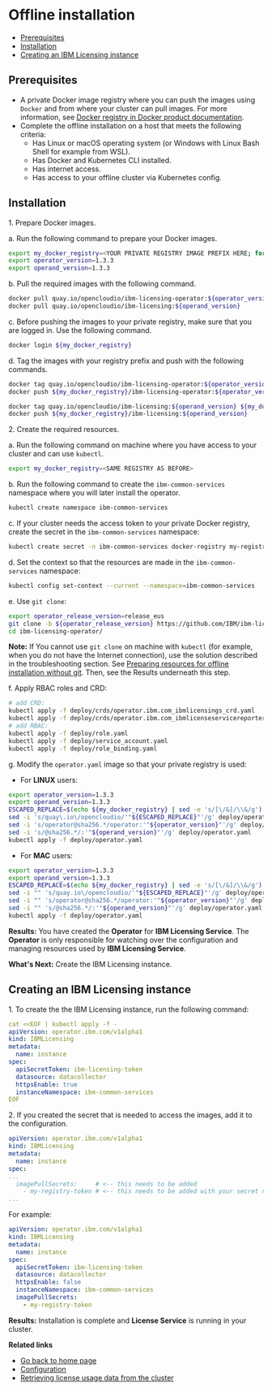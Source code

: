 # Offline installation

- [Prerequisites](#prerequisites)
- [Installation](#installation)
- [Creating an IBM Licensing instance](#creating-an-ibm-licensing-instance)

## Prerequisites

- A private Docker image registry where you can push the images using `Docker` and from where your cluster can pull images. For more information, see [Docker registry in Docker product documentation](https://docs.docker.com/registry/).
- Complete the offline installation on a host that meets the following criteria:
    - Has Linux or macOS operating system (or Windows with Linux Bash Shell for example from WSL).
    - Has Docker and Kubernetes CLI installed.
    - Has internet access.
    - Has access to your offline cluster via Kubernetes config.

## Installation

1\. Prepare Docker images.

a.  Run the following command to prepare your Docker images.

```bash
export my_docker_registry=<YOUR PRIVATE REGISTRY IMAGE PREFIX HERE; for example: "my.registry:5000" or "my.private.registry.example.com">
export operator_version=1.3.3
export operand_version=1.3.3
```

b. Pull the required images with the following command.

```bash
docker pull quay.io/opencloudio/ibm-licensing-operator:${operator_version}
docker pull quay.io/opencloudio/ibm-licensing:${operand_version}
```

c. Before pushing the images to your private registry, make sure that you are logged in. Use the following command.

```bash
docker login ${my_docker_registry}
```

d. Tag the images with your registry prefix and push with the following commands.

```bash
docker tag quay.io/opencloudio/ibm-licensing-operator:${operator_version} ${my_docker_registry}/ibm-licensing-operator:${operator_version}
docker push ${my_docker_registry}/ibm-licensing-operator:${operator_version}

docker tag quay.io/opencloudio/ibm-licensing:${operand_version} ${my_docker_registry}/ibm-licensing:${operand_version}
docker push ${my_docker_registry}/ibm-licensing:${operand_version}
```

2\. Create the required resources.

a. Run the following command on machine where you have access to your cluster and can use `kubectl`.

```bash
export my_docker_registry=<SAME REGISTRY AS BEFORE>
```

b. Run the following command to create the `ibm-common-services` namespace where you will later install the operator.

```bash
kubectl create namespace ibm-common-services
```

c. If your cluster needs the access token to your private Docker registry, create the secret in the `ibm-common-services` namespace:

```bash
kubectl create secret -n ibm-common-services docker-registry my-registry-token --docker-server=${my_docker_registry} --docker-username=<YOUR_REGISTRY_USERNAME> --docker-password=<YOUR_REGISTRY_TOKEN> --docker-email=<YOUR_REGISTRY_EMAIL, probably can be same as username>
```

d. Set the context so that the resources are made in the `ibm-common-services` namespace:

```bash
kubectl config set-context --current --namespace=ibm-common-services
```

e. Use `git clone`:

```bash
export operator_release_version=release_eus
git clone -b ${operator_release_version} https://github.com/IBM/ibm-licensing-operator.git
cd ibm-licensing-operator/
```

**Note:** If You cannot use `git clone` on machine with `kubectl` (for example, when you do not have the Internet connection), use the solution described in the troubleshooting section. See [Preparing resources for offline installation without git](Troubleshooting.md#preparing-resources-for-offline-installation-without-git). Then, see the Results underneath this step.

f. Apply RBAC roles and CRD:

```bash
# add CRD:
kubectl apply -f deploy/crds/operator.ibm.com_ibmlicensings_crd.yaml
kubectl apply -f deploy/crds/operator.ibm.com_ibmlicenseservicereporters_crd.yaml
# add RBAC:
kubectl apply -f deploy/role.yaml
kubectl apply -f deploy/service_account.yaml
kubectl apply -f deploy/role_binding.yaml
```

g. Modify the `operator.yaml` image so that your private registry is used:

- For **LINUX** users:

```bash
export operator_version=1.3.3
export operand_version=1.3.3
ESCAPED_REPLACE=$(echo ${my_docker_registry} | sed -e 's/[\/&]/\\&/g')
sed -i 's/quay\.io\/opencloudio/'"${ESCAPED_REPLACE}"'/g' deploy/operator.yaml
sed -i 's/operator@sha256.*/operator:'"${operator_version}"'/g' deploy/operator.yaml
sed -i 's/@sha256.*/:'"${operand_version}"'/g' deploy/operator.yaml
kubectl apply -f deploy/operator.yaml
```

- For **MAC** users:

```bash
export operator_version=1.3.3
export operand_version=1.3.3
ESCAPED_REPLACE=$(echo ${my_docker_registry} | sed -e 's/[\/&]/\\&/g')
sed -i "" 's/quay.io\/opencloudio/'"${ESCAPED_REPLACE}"'/g' deploy/operator.yaml
sed -i "" 's/operator@sha256.*/operator:'"${operator_version}"'/g' deploy/operator.yaml
sed -i "" 's/@sha256.*/:'"${operand_version}"'/g' deploy/operator.yaml
kubectl apply -f deploy/operator.yaml
```

**Results:**
You have created the **Operator** for **IBM Licensing Service**. The **Operator** is only responsible for watching over the configuration and managing resources used by **IBM Licensing Service**.

**What's Next:**
Create the IBM Licensing instance.

## Creating an IBM Licensing instance

1\. To create the the IBM Licensing instance, run the following command:

```yaml
cat <<EOF | kubectl apply -f -
apiVersion: operator.ibm.com/v1alpha1
kind: IBMLicensing
metadata:
  name: instance
spec:
  apiSecretToken: ibm-licensing-token
  datasource: datacollector
  httpsEnable: true
  instanceNamespace: ibm-common-services
EOF
```

2\. If you created the secret that is needed to access the images, add it to the configuration.

```yaml
apiVersion: operator.ibm.com/v1alpha1
kind: IBMLicensing
metadata:
  name: instance
spec:
...
  imagePullSecrets:     # <-- this needs to be added
    - my-registry-token # <-- this needs to be added with your secret name
...
```

For example:

```yaml
apiVersion: operator.ibm.com/v1alpha1
kind: IBMLicensing
metadata:
  name: instance
spec:
  apiSecretToken: ibm-licensing-token
  datasource: datacollector
  httpsEnable: false
  instanceNamespace: ibm-common-services
  imagePullSecrets:
    - my-registry-token
```

**Results:**
Installation is complete and **License Service** is running in your cluster.

<b>Related links</b>

- [Go back to home page](../License_Service_main.md#documentation)
- [Configuration](Configuration.md)
- [Retrieving license usage data from the cluster](Retrieving_data.md)
